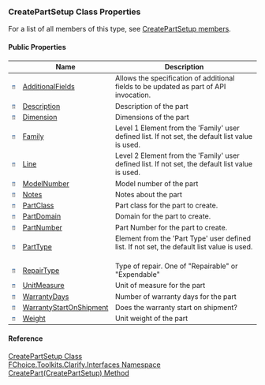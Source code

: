 ﻿### CreatePartSetup Class Properties

For a list of all members of this type, see [CreatePartSetup members](FChoice.Toolkits.Clarify~FChoice.Toolkits.Clarify.Interfaces.CreatePartSetup_members.md).

#### Public Properties

|   | Name | Description |
| --- | --- | --- |
| ![Public Property](dotnetimages/publicProperty.png) | [AdditionalFields](FChoice.Toolkits.Clarify~FChoice.Toolkits.Clarify.Interfaces.CreatePartSetup~AdditionalFields.md) | Allows the specification of additional fields to be updated as part of API invocation.   |
| ![Public Property](dotnetimages/publicProperty.png) | [Description](FChoice.Toolkits.Clarify~FChoice.Toolkits.Clarify.Interfaces.CreatePartSetup~Description.md) | Description of the part   |
| ![Public Property](dotnetimages/publicProperty.png) | [Dimension](FChoice.Toolkits.Clarify~FChoice.Toolkits.Clarify.Interfaces.CreatePartSetup~Dimension.md) | Dimensions of the part   |
| ![Public Property](dotnetimages/publicProperty.png) | [Family](FChoice.Toolkits.Clarify~FChoice.Toolkits.Clarify.Interfaces.CreatePartSetup~Family.md) | Level 1 Element from the 'Family' user defined list. If not set, the default list value is used.   |
| ![Public Property](dotnetimages/publicProperty.png) | [Line](FChoice.Toolkits.Clarify~FChoice.Toolkits.Clarify.Interfaces.CreatePartSetup~Line.md) | Level 2 Element from the 'Family' user defined list. If not set, the default list value is used.   |
| ![Public Property](dotnetimages/publicProperty.png) | [ModelNumber](FChoice.Toolkits.Clarify~FChoice.Toolkits.Clarify.Interfaces.CreatePartSetup~ModelNumber.md) | Model number of the part   |
| ![Public Property](dotnetimages/publicProperty.png) | [Notes](FChoice.Toolkits.Clarify~FChoice.Toolkits.Clarify.Interfaces.CreatePartSetup~Notes.md) | Notes about the part   |
| ![Public Property](dotnetimages/publicProperty.png) | [PartClass](FChoice.Toolkits.Clarify~FChoice.Toolkits.Clarify.Interfaces.CreatePartSetup~PartClass.md) | Part class for the part to create.   |
| ![Public Property](dotnetimages/publicProperty.png) | [PartDomain](FChoice.Toolkits.Clarify~FChoice.Toolkits.Clarify.Interfaces.CreatePartSetup~PartDomain.md) | Domain for the part to create.   |
| ![Public Property](dotnetimages/publicProperty.png) | [PartNumber](FChoice.Toolkits.Clarify~FChoice.Toolkits.Clarify.Interfaces.CreatePartSetup~PartNumber.md) | Part Number for the part to create.   |
| ![Public Property](dotnetimages/publicProperty.png) | [PartType](FChoice.Toolkits.Clarify~FChoice.Toolkits.Clarify.Interfaces.CreatePartSetup~PartType.md) | Element from the 'Part Type' user defined list. If not set, the default list value is used.   |
| ![Public Property](dotnetimages/publicProperty.png) | [RepairType](FChoice.Toolkits.Clarify~FChoice.Toolkits.Clarify.Interfaces.CreatePartSetup~RepairType.md) | Type of repair. One of "Repairable" or "Expendable"   |
| ![Public Property](dotnetimages/publicProperty.png) | [UnitMeasure](FChoice.Toolkits.Clarify~FChoice.Toolkits.Clarify.Interfaces.CreatePartSetup~UnitMeasure.md) | Unit of measure for the part   |
| ![Public Property](dotnetimages/publicProperty.png) | [WarrantyDays](FChoice.Toolkits.Clarify~FChoice.Toolkits.Clarify.Interfaces.CreatePartSetup~WarrantyDays.md) | Number of warranty days for the part   |
| ![Public Property](dotnetimages/publicProperty.png) | [WarrantyStartOnShipment](FChoice.Toolkits.Clarify~FChoice.Toolkits.Clarify.Interfaces.CreatePartSetup~WarrantyStartOnShipment.md) | Does the warranty start on shipment?   |
| ![Public Property](dotnetimages/publicProperty.png) | [Weight](FChoice.Toolkits.Clarify~FChoice.Toolkits.Clarify.Interfaces.CreatePartSetup~Weight.md) | Unit weight of the part   |





#### Reference

[CreatePartSetup Class](FChoice.Toolkits.Clarify~FChoice.Toolkits.Clarify.Interfaces.CreatePartSetup.md)  
[FChoice.Toolkits.Clarify.Interfaces Namespace](FChoice.Toolkits.Clarify~FChoice.Toolkits.Clarify.Interfaces_namespace.md)  
[CreatePart(CreatePartSetup) Method](FChoice.Toolkits.Clarify~FChoice.Toolkits.Clarify.Interfaces.InterfacesToolkit~CreatePart(CreatePartSetup).md)